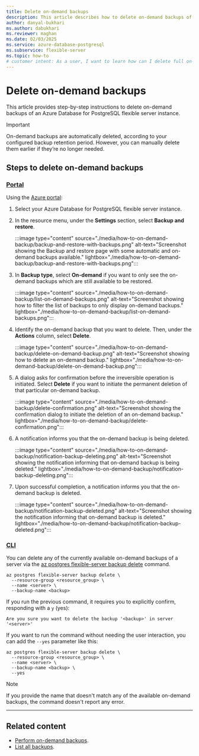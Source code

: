 ```yaml
---
title: Delete on-demand backups
description: This article describes how to delete on-demand backups of an Azure Database for PostgreSQL flexible server instance.
author: danyal-bukhari
ms.author: dabukhari
ms.reviewer: maghan
ms.date: 02/03/2025
ms.service: azure-database-postgresql
ms.subservice: flexible-server
ms.topic: how-to
# customer intent: As a user, I want to learn how can I delete full on-demand backups of an Azure Database for PostgreSQL flexible server instance.
---
```


# Delete on-demand backups

This article provides step-by-step instructions to delete on-demand backups of an Azure Database for PostgreSQL flexible server instance.

> [!IMPORTANT]
> On-demand backups are automatically deleted, according to your configured backup retention period. However, you can manually delete them earlier if they’re no longer needed.

## Steps to delete on-demand backups

### [Portal](#tab/portal-delete-on-demand-backups)

Using the [Azure portal](https://portal.azure.com/):

1. Select your Azure Database for PostgreSQL flexible server instance.

2. In the resource menu, under the **Settings** section, select **Backup and restore**.

    :::image type="content" source="./media/how-to-on-demand-backup/backup-and-restore-with-backups.png" alt-text="Screenshot showing the Backup and restore page with some automatic and on-demand backups available." lightbox="./media/how-to-on-demand-backup/backup-and-restore-with-backups.png":::

3. In **Backup type**, select **On-demand** if you want to only see the on-demand backups which are still available to be restored.

    :::image type="content" source="./media/how-to-on-demand-backup/list-on-demand-backups.png" alt-text="Screenshot showing how to filter the list of backups to only display on-demand backups." lightbox="./media/how-to-on-demand-backup/list-on-demand-backups.png":::

4. Identify the on-demand backup that you want to delete. Then, under the **Actions** column, select **Delete**.

    :::image type="content" source="./media/how-to-on-demand-backup/delete-on-demand-backup.png" alt-text="Screenshot showing how to delete an on-demand backup." lightbox="./media/how-to-on-demand-backup/delete-on-demand-backup.png":::

5. A dialog asks for confirmation before the irreversible operation is initiated. Select **Delete** if you want to initiate the permanent deletion of that particular on-demand backup.

    :::image type="content" source="./media/how-to-on-demand-backup/delete-confirmation.png" alt-text="Screenshot showing the confirmation dialog to initiate the deletion of an on-demand backup." lightbox="./media/how-to-on-demand-backup/delete-confirmation.png":::

6.  A notification informs you that the on-demand backup is being deleted.

    :::image type="content" source="./media/how-to-on-demand-backup/notification-backup-deleting.png" alt-text="Screenshot showing the notification informing that on-demand backup is being deleted." lightbox="./media/how-to-on-demand-backup/notification-backup-deleting.png":::

7.  Upon successful completion, a notification informs you that the on-demand backup is deleted.

    :::image type="content" source="./media/how-to-on-demand-backup/notification-backup-deleted.png" alt-text="Screenshot showing the notification informing that on-demand backup is deleted." lightbox="./media/how-to-on-demand-backup/notification-backup-deleted.png":::

### [CLI](#tab/cli-delete-on-demand-backups)

You can delete any of the currently available on-demand backups of a server via the [az postgres flexible-server backup delete](/cli/azure/postgres/flexible-server/backup#az-postgres-flexible-server-backup-delete) command.

```azurecli-interactive
az postgres flexible-server backup delete \
  --resource-group <resource_group> \
  --name <server> \
  --backup-name <backup>
```

If you run the previous command, it requires you to explicitly confirm, responding with a `y` (yes):

```output
Are you sure you want to delete the backup '<backup>' in server '<server>'
```

If you want to run the command without needing the user interaction, you can add the `--yes` parameter like this:

```azurecli-interactive
az postgres flexible-server backup delete \
  --resource-group <resource_group> \
  --name <server> \
  --backup-name <backup> \
  --yes
```

> [!NOTE]
> If you provide the name that doesn't match any of the available on-demand backups, the command doesn't report any error.

---

## Related content

- [Perform on-demand backups](how-to-perform-backups.md).
- [List all backups](how-to-list-all-backups.md).
